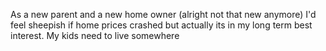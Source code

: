 As a new parent and a new home owner (alright not that new anymore) I'd feel sheepish if home prices crashed but actually its in my long term best interest. My kids need to live somewhere

